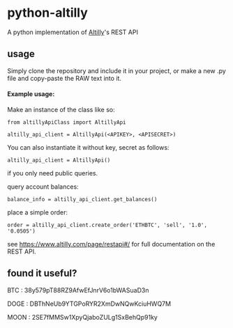 # python-altilly
A python implementation of [Altilly](https://www.altilly.com/referral/f446e)'s REST API

## usage
Simply clone the repository and include it in your project, or make a new .py file and copy-paste the RAW text into it.

#### Example usage:

Make an instance of the class like so:

`from altillyApiClass import AltillyApi`


`altilly_api_client = AltillyApi(<APIKEY>, <APISECRET>)`

You can also instantiate it without key, secret as follows:


`altilly_api_client = AltillyApi()`


if you only need public queries.


query account balances:


`balance_info = altilly_api_client.get_balances()`

place a simple order:

`order = altilly_api_client.create_order('ETHBTC', 'sell', '1.0', '0.0505')`


see https://www.altilly.com/page/restapi#/ for full documentation on the REST API.


## found it useful?
BTC : 38y579pT88RZ9AfwEfJnrV6o1bWASuaD3n


DOGE : DBThNeUb9YTGPoRYR2XmDwNQwKciuHWQ7M


MOON : 2SE7fMMSw1XpyQjaboZULg1SxBehQp91ky
